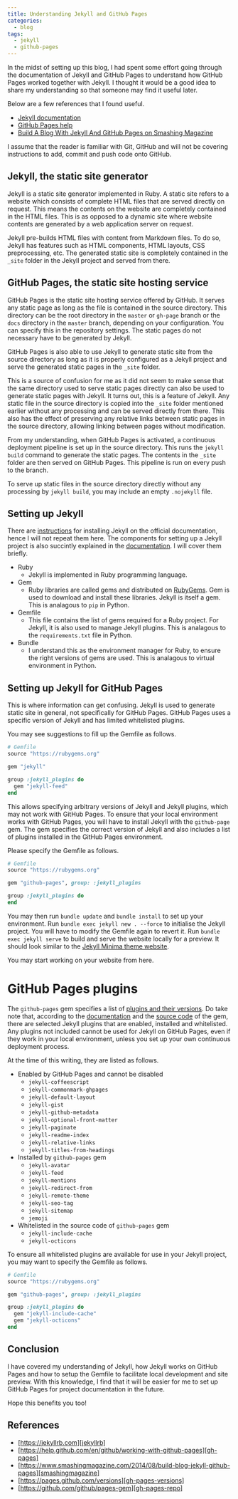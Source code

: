 ```yaml
---
title: Understanding Jekyll and GitHub Pages
categories: 
  - blog
tags:
  - jekyll
  - github-pages
---
```


In the midst of setting up this blog, I had spent some effort
going through the documentation of Jekyll and GitHub Pages
to understand how GitHub Pages worked together with Jekyll.
I thought it would be a good idea to share my understanding
so that someone may find it useful later.

Below are a few references that I found useful.

- [Jekyll documentation][jekyllrb]
- [GitHub Pages help][gh-pages]
- [Build A Blog With Jekyll And GitHub Pages on Smashing Magazine][smashingmagazine]

I assume that the reader is familiar with Git, GitHub
and will not be covering instructions to add, commit and push
code onto GitHub.

## Jekyll, the static site generator

Jekyll is a static site generator implemented in Ruby.
A static site refers to a website which consists of
complete HTML files that are served directly on request.
This means the contents on the website are completely
contained in the HTML files. This is as opposed to
a dynamic site where website contents are generated by a 
web application server on request.

Jekyll pre-builds HTML files with content from Markdown files.
To do so, Jekyll has features such as HTML components,
HTML layouts, CSS preprocessing, etc.
The generated static site is completely contained in the 
`_site` folder in the Jekyll project and served from there.

## GitHub Pages, the static site hosting service

GitHub Pages is the static site hosting service offered by GitHub.
It serves any static page as long as the file is contained in the
source directory. This directory can be the root directory
in the `master` or `gh-page` branch or the `docs` directory
in the `master` branch, depending on your configuration.
You can specify this in the repository settings.
The static pages do not necessary have to be generated by Jekyll.

GitHub Pages is also able to use Jekyll to generate static site
from the source directory as long as 
it is properly configured as a Jekyll project and 
serve the generated static pages in the `_site` folder.

This is a source of confusion for me 
as it did not seem to make sense that the same directory
used to serve static pages directly can also be
used to generate static pages with Jekyll.
It turns out, this is a feature of Jekyll.
Any static file in the source directory is copied
into the `_site` folder mentioned earlier without any processing
and can be served directly from there.
This also has the effect of preserving any relative links
between static pages in the source directory,
allowing linking between pages without modification.

From my understanding, when GitHub Pages is activated, 
a continuous deployment pipeline is set up in the source directory.
This runs the `jekyll build` command to generate the static pages.
The contents in the `_site` folder are then served on GitHub Pages.
This pipeline is run on every push to the branch.

To serve up static files in the source directory directly without
any processing by `jekyll build`, 
you may include an empty `.nojekyll` file.

## Setting up Jekyll

There are [instructions][jekyll-install] for installing Jekyll 
on the official documentation, hence I will not repeat them here.
The components for setting up a Jekyll project is also
succintly explained in the [documentation][jekyll-ruby].
I will cover them briefly.

- Ruby
  - Jekyll is implemented in Ruby programming language.
- Gem
  - Ruby libraries are called gems and distributed on [RubyGems].
    Gem is used to download and install these libraries.
    Jekyll is itself a gem. This is analagous to `pip` in Python.
- Gemfile
  - This file contains the list of gems required for a Ruby project.
    For Jekyll, it is also used to manage Jekyll plugins.
    This is analagous to the `requirements.txt` file in Python.
- Bundle
  - I understand this as the environment manager for Ruby,
    to ensure the right versions of gems are used.
    This is analagous to virtual environment in Python.

## Setting up Jekyll for GitHub Pages

This is where information can get confusing.
Jekyll is used to generate static site in general,
not specifically for GitHub Pages.
GitHub Pages uses a specific version of Jekyll
and has limited whitelisted plugins.

You may see suggestions to fill up the Gemfile as follows.

```ruby
# Gemfile
source "https://rubygems.org"

gem "jekyll"

group :jekyll_plugins do
  gem "jekyll-feed"
end
```

This allows specifying arbitrary versions of Jekyll
and Jekyll plugins, which may not work with GitHub Pages.
To ensure that your local environment works with GitHub Pages,
you will have to install Jekyll with the `github-page` gem.
The gem specifies the correct version of Jekyll and also 
includes a list of plugins installed in the GitHub Pages environment.

Please specify the Gemfile as follows.

```ruby
# Gemfile
source "https://rubygems.org"

gem "github-pages", group: :jekyll_plugins

group :jekyll_plugins do
end
```

You may then run `bundle update` and `bundle install`
to set up your environment. 
Run `bundle exec jekyll new . --force` to initialise
the Jekyll project.
You will have to modify the Gemfile again to revert it.
Run `bundle exec jekyll serve` to build and serve the
website locally for a preview. It should look similar to
the [Jekyll Minima theme website][jekyll-minima].

You may start working on your website from here.

# GitHub Pages plugins

The `github-pages` gem specifies 
a list of [plugins and their versions][gh-pages-versions].
Do take note that, according to the [documentation][gh-pages-docs]
and the [source code][gh-pages-repo] of the gem, there are selected
Jekyll plugins that are enabled, installed and whitelisted.
Any plugins not included cannot be used for Jekyll on GitHub Pages,
even if they work in your local environment, 
unless you set up your own continuous deployment process.

At the time of this writing, they are listed as follows.

- Enabled by GitHub Pages and cannot be disabled
  - `jekyll-coffeescript`
  - `jekyll-commonmark-ghpages`
  - `jekyll-default-layout`
  - `jekyll-gist`
  - `jekyll-github-metadata`
  - `jekyll-optional-front-matter`
  - `jekyll-paginate`
  - `jekyll-readme-index`
  - `jekyll-relative-links`
  - `jekyll-titles-from-headings`
- Installed by `github-pages` gem
  - `jekyll-avatar`
  - `jekyll-feed`
  - `jekyll-mentions`
  - `jekyll-redirect-from`
  - `jekyll-remote-theme`
  - `jekyll-seo-tag`
  - `jekyll-sitemap`
  - `jemoji`
- Whitelisted in the source code of `github-pages` gem
  - `jekyll-include-cache`
  - `jekyll-octicons`

To ensure all whitelisted plugins are available for use in your
Jekyll project, you may want to specify the Gemfile as follows.

```ruby
# Gemfile
source "https://rubygems.org"

gem "github-pages", group: :jekyll_plugins

group :jekyll_plugins do
  gem "jekyll-include-cache"
  gem "jekyll-octicons"
end
```

## Conclusion

I have covered my understanding of Jekyll, 
how Jekyll works on GitHub Pages and
how to setup the Gemfile to facilitate local development
and site preview. With this knowledge, 
I find that it will be easier for me to set up 
GitHub Pages for project documentation in the future.

Hope this benefits you too!

## References

- [https://jekyllrb.com][jekyllrb]
- [https://help.github.com/en/github/working-with-github-pages][gh-pages]
- [https://www.smashingmagazine.com/2014/08/build-blog-jekyll-github-pages][smashingmagazine]
- [https://pages.github.com/versions][gh-pages-versions]
- [https://github.com/github/pages-gem][gh-pages-repo]

[jekyllrb]: https://jekyllrb.com
[gh-pages]: https://help.github.com/en/github/working-with-github-pages
[smashingmagazine]: https://www.smashingmagazine.com/2014/08/build-blog-jekyll-github-pages
[jekyll-install]: https://jekyllrb.com/docs/installation
[jekyll-ruby]: https://jekyllrb.com/docs/ruby-101
[rubygems]: https://rubygems.org
[jekyll-minima]: https://jekyll.github.io/minima
[gh-pages-repo]: https://github.com/github/pages-gem
[gh-pages-versions]: https://pages.github.com/versions
[gh-pages-docs]: https://help.github.com/en/github/working-with-github-pages/about-github-pages-and-jekyll
